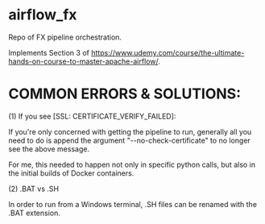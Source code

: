 # airflow_fx
Repo of FX pipeline orchestration.

Implements Section 3 of https://www.udemy.com/course/the-ultimate-hands-on-course-to-master-apache-airflow/.

# COMMON ERRORS & SOLUTIONS:

(1) If you see [SSL: CERTIFICATE_VERIFY_FAILED]:

If you're only concerned with getting the pipeline to run, generally all you need to do is append the argument "--no-check-certificate" to no longer see the above message.

For me, this needed to happen not only in specific python calls, but also in the initial builds of Docker containers.


(2) .BAT vs .SH

In order to run from a Windows terminal, .SH files can be renamed with the .BAT extension.
